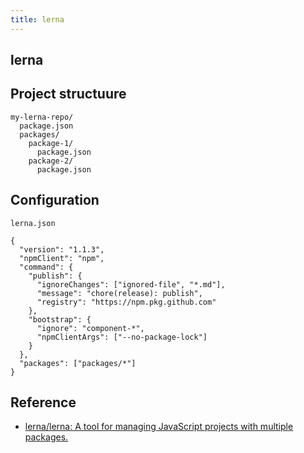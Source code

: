 ```yaml
---
title: lerna
---
```


## lerna


## Project structuure

```
my-lerna-repo/
  package.json
  packages/
    package-1/
      package.json
    package-2/
      package.json
```

## Configuration
`lerna.json`

```
{
  "version": "1.1.3",
  "npmClient": "npm",
  "command": {
    "publish": {
      "ignoreChanges": ["ignored-file", "*.md"],
      "message": "chore(release): publish",
      "registry": "https://npm.pkg.github.com"
    },
    "bootstrap": {
      "ignore": "component-*",
      "npmClientArgs": ["--no-package-lock"]
    }
  },
  "packages": ["packages/*"]
}
```

## Reference
- [lerna/lerna: A tool for managing JavaScript projects with multiple packages\.](https://github.com/lerna/lerna)
